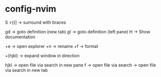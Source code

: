 # config-nvim

<selected> S >})] -> surround with braces

gd -> goto definition (new tab)
gl -> goto definition (left pane)
H -> Show documentation

<ctrl>+e -> open explorer
<ctrl>+n -> rename
<ctrl>+f -> format

<ctrl>+(hjkl) -> expand window in direction

<space> hjkl -> open file via search in new pane
<space> f -> open file via search
<space> <space> -> open file via search in new tab
